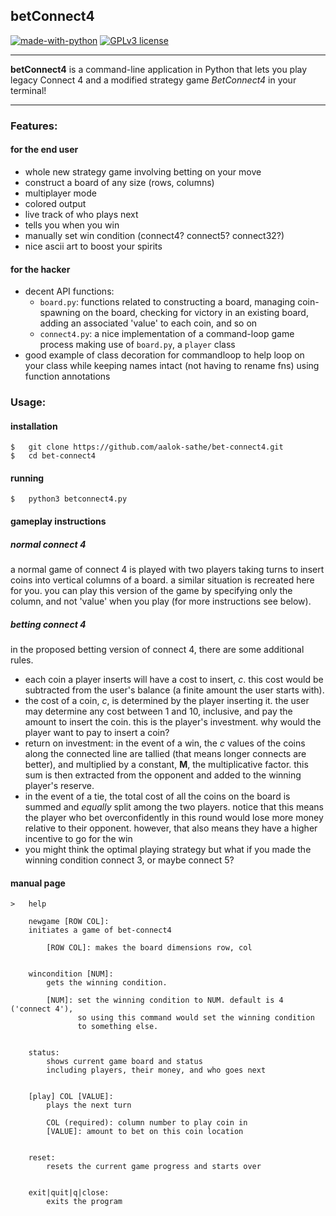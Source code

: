 ## betConnect4
[![made-with-python](https://img.shields.io/badge/Made%20with-Python-1f425f.svg)](https://www.python.org/)
[![GPLv3 license](https://img.shields.io/badge/License-GPLv3-blue.svg)](http://perso.crans.org/besson/LICENSE.html)
<!-- [![forthebadge made-with-python](http://ForTheBadge.com/images/badges/made-with-python.svg)](https://www.python.org/) -->

---

**betConnect4** is a command-line application in Python that lets you
play legacy Connect 4 and a modified strategy game *BetConnect4*
in your terminal!

---

### Features:
#### for the end user
- whole new strategy game involving betting on your move
- construct a board of any size (rows, columns)
- multiplayer mode
- colored output
- live track of who plays next
- tells you when you win
- manually set win condition (connect4? connect5? connect32?)
- nice ascii art to boost your spirits

#### for the hacker
- decent API functions:
    - `board.py`: functions related to constructing a board, managing
    coin-spawning on the board, checking for victory in an existing
    board, adding an associated 'value' to each coin, and so on
    - `connect4.py`: a nice implementation of a command-loop game
    process making use of `board.py`, a `player` class
- good example of class decoration for commandloop to help loop on
  your class while keeping names intact (not having to rename fns)
  using function annotations

### Usage:

#### installation
    $   git clone https://github.com/aalok-sathe/bet-connect4.git
    $   cd bet-connect4

#### running
    $   python3 betconnect4.py

#### gameplay instructions
##### normal connect 4
a normal game of connect 4 is played with two players taking turns to
insert coins into vertical columns of a board. a similar situation
is recreated here for you. you can play this version of the game
by specifying only the column, and not 'value' when you play (for
more instructions see below).

##### betting connect 4
in the proposed betting version of connect 4, there are some
additional rules.
- each coin a player inserts will have a cost to insert, _c_.
  this cost would be subtracted from the user's balance (a finite
  amount the user starts with).
- the cost of a coin, _c_, is determined by the player inserting it.
  the user may determine any cost between 1 and 10, inclusive,
  and pay the amount to insert the coin. this is the player's
  investment. why would the player want to pay to insert a coin?
- return on investment: in the event of a win, the _c_ values of the
  coins along the connected line are tallied (that means longer
  connects are better), and multiplied by a constant, **M**, the
  multiplicative factor. this sum is then extracted from the
  opponent and added to the winning player's reserve.
- in the event of a tie, the total cost of all the coins on the
  board is summed and _equally_ split among the two players. notice
  that this means the player who bet overconfidently in this round
  would lose more money relative to their opponent. however, that
  also means they have a higher incentive to go for the win
- you might think the optimal playing strategy but what if you
  made the winning condition connect 3, or maybe connect 5?

#### manual page
    >   help

        newgame [ROW COL]:
        initiates a game of bet-connect4

            [ROW COL]: makes the board dimensions row, col


        wincondition [NUM]:
            gets the winning condition.

            [NUM]: set the winning condition to NUM. default is 4 ('connect 4'),
                   so using this command would set the winning condition
                   to something else.


        status:
            shows current game board and status
            including players, their money, and who goes next


        [play] COL [VALUE]:
            plays the next turn

            COL (required): column number to play coin in
            [VALUE]: amount to bet on this coin location


        reset:
            resets the current game progress and starts over


        exit|quit|q|close:
            exits the program
